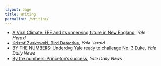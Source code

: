 ```yaml
---
layout: page
title: Writing
permalink: /writing/
---
```


* [A Viral Climate: EEE and its unnerving future in New England](https://yale-herald.com/2020/01/24/a-viral-climate-eee-and-its-unnerving-future-in-new-england/), *Yale Herald*
* [Kristof Zyskowski, Bird Detective](https://yale-herald.com/2020/01/14/kristof-zyskowski-bird-detective/), *Yale Herald*
* [BY THE NUMBERS: Underdog Yale ready to challenge No. 3 Duke](https://yaledailynews.com/blog/2018/12/05/by-the-numbers-underdog-yale-ready-to-challenge-no-3-duke/), *Yale Daily News*
* [By the numbers: Princeton’s success](https://yaledailynews.com/blog/2018/11/07/150974/), *Yale Daily News*


